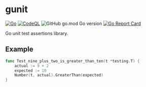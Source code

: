 # gunit

[![Go](https://github.com/nfisher/gunit/actions/workflows/go.yml/badge.svg)](https://github.com/nfisher/gunit/actions/workflows/go.yml)
[![CodeQL](https://github.com/nfisher/gunit/actions/workflows/codeql.yml/badge.svg)](https://github.com/nfisher/gunit/actions/workflows/codeql.yml)
![GitHub go.mod Go version](https://img.shields.io/github/go-mod/go-version/nfisher/gunit)
[![Go Report Card](https://goreportcard.com/badge/github.com/nfisher/gunit)](https://goreportcard.com/report/github.com/nfisher/gunit)

Go unit test assertions library.

## Example

```go
func Test_nine_plus_two_is_greater_than_ten(t *testing.T) {
	actual := 9 + 2
	expected := 10
	Number(t, actual).GreaterThan(expected)
}
```
